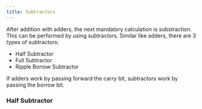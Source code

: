 ```yaml
---
title: Subtractors
---
```


After addition with adders, the next mandatory calculation is substraction. This can be performed by using subtractors. Similar like adders, there are 3 types of subtractors:
- Half Subtractor
- Full Subtractor
- Ripple Borrow Subtractor

If adders work by passing forward the carry bit, subtractors work by passing the borrow bit. 

### Half Subtractor

